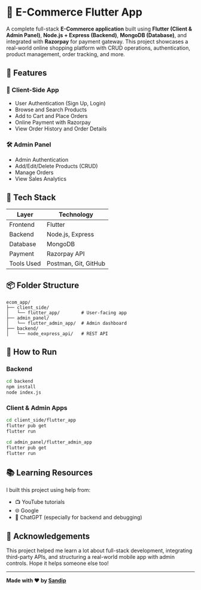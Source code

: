 
# 🛒 E-Commerce Flutter App

A complete full-stack **E-Commerce application** built using **Flutter (Client & Admin Panel)**, **Node.js + Express (Backend)**, **MongoDB (Database)**, and integrated with **Razorpay** for payment gateway. This project showcases a real-world online shopping platform with CRUD operations, authentication, product management, order tracking, and more.

## 🚀 Features

### 👤 Client-Side App
- User Authentication (Sign Up, Login)
- Browse and Search Products
- Add to Cart and Place Orders
- Online Payment with Razorpay
- View Order History and Order Details

### 🛠 Admin Panel
- Admin Authentication
- Add/Edit/Delete Products (CRUD)
- Manage Orders
- View Sales Analytics

## 🧰 Tech Stack

| Layer         | Technology               |
|--------------|--------------------------|
| Frontend     | Flutter                  |
| Backend      | Node.js, Express         |
| Database     | MongoDB                  |
| Payment      | Razorpay API             |
| Tools Used   | Postman, Git, GitHub     |

## 📦 Folder Structure

```
ecom_app/
├── client_side/
│   └── flutter_app/        # User-facing app
├── admin_panel/
│   └── flutter_admin_app/  # Admin dashboard
├── backend/
│   └── node_express_api/   # REST API
```


## 🔧 How to Run

### Backend
```bash
cd backend
npm install
node index.js
```

### Client & Admin Apps
```bash
cd client_side/flutter_app
flutter pub get
flutter run

cd admin_panel/flutter_admin_app
flutter pub get
flutter run
```

## 📚 Learning Resources

I built this project using help from:
- 📺 YouTube tutorials
- 🌐 Google
- 🤖 ChatGPT (especially for backend and debugging)

## 🙌 Acknowledgements

This project helped me learn a lot about full-stack development, integrating third-party APIs, and structuring a real-world mobile app with admin controls. Hope it helps someone else too!

---

**Made with ❤️ by [Sandip](https://github.com/03Sandip)**
